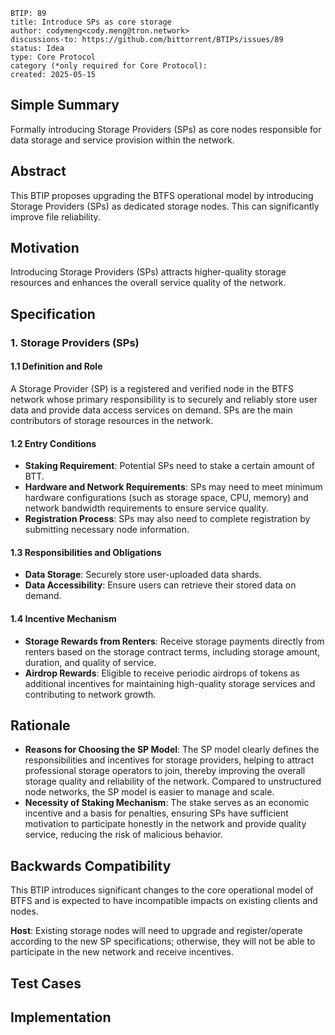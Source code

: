 ```
BTIP: 89
title: Introduce SPs as core storage
author: codymeng<cody.meng@tron.network>
discussions-to: https://github.com/bittorrent/BTIPs/issues/89
status: Idea
type: Core Protocol
category (*only required for Core Protocol):
created: 2025-05-15
```

## Simple Summary

Formally introducing Storage Providers (SPs) as core nodes responsible for data storage and service provision within the network.

## Abstract

This BTIP proposes upgrading the BTFS operational model by introducing Storage Providers (SPs) as dedicated storage nodes. This can significantly improve file reliability.

## Motivation

Introducing Storage Providers (SPs) attracts higher-quality storage resources and enhances the overall service quality of the network.

## Specification

### 1. Storage Providers (SPs)

#### 1.1 Definition and Role

A Storage Provider (SP) is a registered and verified node in the BTFS network whose primary responsibility is to securely and reliably store user data and provide data access services on demand. SPs are the main contributors of storage resources in the network.

#### 1.2 Entry Conditions

- **Staking Requirement**: Potential SPs need to stake a certain amount of BTT.
- **Hardware and Network Requirements**: SPs may need to meet minimum hardware configurations (such as storage space, CPU, memory) and network bandwidth requirements to ensure service quality.
- **Registration Process**: SPs may also need to complete registration by submitting necessary node information.

#### 1.3 Responsibilities and Obligations

- **Data Storage**: Securely store user-uploaded data shards.
- **Data Accessibility**: Ensure users can retrieve their stored data on demand.

#### 1.4 Incentive Mechanism

- **Storage Rewards from Renters**: Receive storage payments directly from renters based on the storage contract terms, including storage amount, duration, and quality of service.
- **Airdrop Rewards**: Eligible to receive periodic airdrops of tokens as additional incentives for maintaining high-quality storage services and contributing to network growth.

## Rationale

- **Reasons for Choosing the SP Model**: The SP model clearly defines the responsibilities and incentives for storage providers, helping to attract professional storage operators to join, thereby improving the overall storage quality and reliability of the network. Compared to unstructured node networks, the SP model is easier to manage and scale.
- **Necessity of Staking Mechanism**: The stake serves as an economic incentive and a basis for penalties, ensuring SPs have sufficient motivation to participate honestly in the network and provide quality service, reducing the risk of malicious behavior.

## Backwards Compatibility

This BTIP introduces significant changes to the core operational model of BTFS and is expected to have incompatible impacts on existing clients and nodes.

**Host**: Existing storage nodes will need to upgrade and register/operate according to the new SP specifications; otherwise, they will not be able to participate in the new network and receive incentives.

## Test Cases

## Implementation

